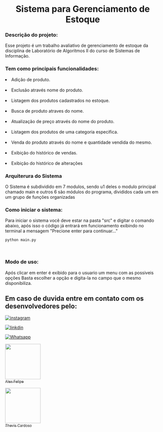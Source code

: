 <h1 align="center">
  Sistema para Gerenciamento de Estoque </h1>


<h3>Descrição do projeto:</h3>  

Esse projeto é um trabalho avaliativo de gerenciamento de estoque da disciplina de Laboratório de Algoritmos II do curso de Sistemas de Informação.

<h3> Tem como principais funcionalidades: </h3>
<p></p>
    <li>
    Adição de produto.
    </li> 
    </br>
    <li>
    Exclusão através nome do produto.
    </li>
    </br>
    <li>
    Listagem dos produtos cadastrados no estoque.
    </li>
    </br>
    <li>
    Busca de produto atraves do nome.
    </li>
    </br>
    <li>
    Atualização de preço através do nome do produto.
    </li>
    </br>
    <li>
    Listagem dos produtos de uma categoria especifica.
    </li>
    </br>
    <li>
    Venda do produto através do nome e quantidade vendida do mesmo.
    </li>
    </br>
    <li>
    Exibição do histórico de vendas.
    </li>
    </br>
    <li>
    Exibição do histórico de alterações
    </li>
<p></p>

<h3>
  Arquiterura do Sistema
</h3> 

O Sistema é subdividido em 7 modulos, sendo u1 deles o modulo principal chamado main e outros 6 são módulos do programa, divididos cada um em um grupo de funções organizadas


<h3>
  Como iniciar o sistema:
</h3>  
Para iniciar o sistema você deve estar na pasta "src" e digitar o comando abaixo, após isso o código já entrará em funcionamento exibindo no terminal a mensagem "Precione enter para continuar..."

```ssh
python main.py
```

</br>
<h3>
    Modo de uso:
</h3>
Após clicar em enter é exibido para o usuario um menu com as possiveis opções
Basta escolher a opção e digita-la no campo que o mesmo disponibiliza.

<br>
<h2>
     Em caso de duvida entre em contato com os desenvolvedores pelo:</br>
</h2>

[![instagram](https://img.shields.io/badge/Instagram-E4405F?style=for-the-badge&logo=instagram&logoColor=white)](https://instagram.com/eduardamello___)

[![linkdin](https://img.shields.io/badge/LinkedIn-0077B5?style=for-the-badge&logo=linkedin&logoColor=white)](https://www.linkedin.com/in/thevis-cardoso)

[![Whatsapp](https://img.shields.io/badge/WhatsApp-25D366?style=for-the-badge&logo=whatsapp&logoColor=white)](https://wa.me/+5555996351078)

[<img loading="lazy" src="https://avatars.githubusercontent.com/u/126731519?v=4" width=115><br><sub>Alex Felipe</sub>](https://instagram.com/eduardamello]___/)

[<img loading="lazy" src="[https://avatars.githubusercontent.com/u/126731519?v=4](https://media.licdn.com/dms/image/D4E03AQHZOctQY8lbew/profile-displayphoto-shrink_800_800/0/1684355589120?e=2147483647&v=beta&t=6wF_l4gwqg4hoQTFl3PpbYTAyxOhWJsMOfeniCszZ4c)https://media.licdn.com/dms/image/D4E03AQHZOctQY8lbew/profile-displayphoto-shrink_800_800/0/1684355589120?e=2147483647&v=beta&t=6wF_l4gwqg4hoQTFl3PpbYTAyxOhWJsMOfeniCszZ4c" width=115><br><sub>Thevis Cardoso</sub>](https://instagram.com/cardoso_ts07/)


 
